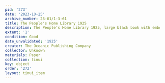 ```yaml
---
pid: '273'
date: '2023-10-25'
archive_number: 23-01/1-3-61
title: The People's Home Library 1925
description: The People's Home Library 1925, large black book with embosed cover.
extent: '1'
condition: Good
date_unvalidated: '1925'
creator: The Oceanic Publishing Company
collector: Unknown
materials: Paper
collection: tinui
key: object
order: '272'
layout: tinui_item
---
```

